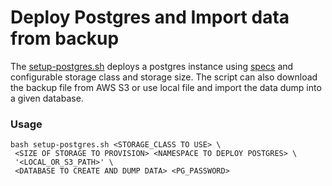# Deploy Postgres and Import data from backup

The [setup-postgres.sh](./setup-postgres.sh) deploys a postgres instance using [specs](./base) and configurable storage
class and storage size. The script can also download the backup file from AWS S3 or use local file and import the data dump into a given database.

### Usage

```shell
bash setup-postgres.sh <STORAGE_CLASS TO USE> \
 <SIZE OF STORAGE TO PROVISION> <NAMESPACE TO DEPLOY POSTGRES> \
 '<LOCAL_OR_S3_PATH>' \
 <DATABASE TO CREATE AND DUMP DATA> <PG_PASSWORD>
```
